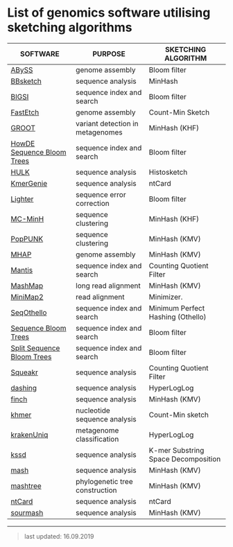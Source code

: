 # List of genomics software utilising sketching algorithms


| SOFTWARE                                                                  | PURPOSE                          | SKETCHING ALGORITHM                 |
| --------------------------------------------------------                  | -------------------------------- | ----------------------------------- |
| [ABySS](https://github.com/bcgsc/abyss)                                   | genome assembly                  | Bloom filter                        |
| [BBsketch](https://github.com/BioInfoTools/BBMap)                         | sequence analysis                | MinHash                             |
| [BIGSI](https://github.com/phelimb/bigsi)                                 | sequence index and search        | Bloom filter                        |
| [FastEtch](https://github.com/pghosh2/FastEtch)                           | genome assembly                  | Count-Min Sketch                    |
| [GROOT](https://github.com/will-rowe/groot)                               | variant detection in metagenomes | MinHash (KHF) |
| [HowDE Sequence Bloom Trees](https://github.com/medvedevgroup/HowDeSBT/)  | sequence index and search        | Bloom filter |
| [HULK](https://github.com/will-rowe/hulk)                | sequence analysis                | Histosketch                         |
| [KmerGenie](http://kmergenie.bx.psu.edu/)                | sequence analysis                | ntCard                              |
| [Lighter](https://github.com/mourisl/Lighter/)           | sequence error correction        | Bloom filter                        |
| [MC-MinH](https://cs.gmu.edu/~mlbio/MC-MinH/)            | sequence clustering              | MinHash (KHF)                       |
| [PopPUNK](https://www.poppunk.net)                       | sequence clustering              | MinHash (KMV)                       |
| [MHAP](https://github.com/marbl/MHAP)                    | genome assembly                  | MinHash (KMV)                       |
| [Mantis](https://github.com/splatlab/mantis)             | sequence index and search        | Counting Quotient Filter            |
| [MashMap](https://github.com/marbl/mashmap)              | long read alignment              | MinHash (KMV)                       |
| [MiniMap2](https://github.com/lh3/minimap2)              | read alignment                   | Minimizer.                    | 
| [SeqOthello](https://github.com/LiuBioinfo/SeqOthello)   | sequence index and search | Minimum Perfect Hashing (Othello)    |
| [Sequence Bloom Trees](https://github.com/Kingsford-Group/bloomtree) | sequence index and search | Bloom filter              |
| [Split Sequence Bloom Trees](https://github.com/Kingsford-Group/splitsbt) | sequence index and search | Bloom filter        |
| [Squeakr](https://github.com/splatlab/squeakr)           | sequence analysis                | Counting Quotient Filter            |
| [dashing](https://github.com/dnbaker/dashing)            | sequence analysis                | HyperLogLog                         |
| [finch](https://github.com/onecodex/finch-rs)            | sequence analysis                | MinHash (KMV)                       |
| [khmer](https://github.com/dib-lab/khmer)                | nucleotide sequence analysis     | Count-Min sketch                    |
| [krakenUniq](https://github.com/fbreitwieser/krakenuniq) | metagenome classification        | HyperLogLog                         |
| [kssd](https://github.com/yhg926/public_kssd)            | sequence analysis                | K-mer Substring Space Decomposition |
| [mash](https://github.com/marbl/Mash)                    | sequence analysis                | MinHash (KMV)                       |
| [mashtree](https://github.com/lskatz/mashtree)           | phylogenetic tree construction   | MinHash (KMV)                       |
| [ntCard](https://github.com/bcgsc/ntCard)                | sequence analysis                | ntCard                              |
| [sourmash](https://github.com/dib-lab/sourmash)          | sequence analysis                | MinHash (KMV)                       |

***

>last updated: 16.09.2019
